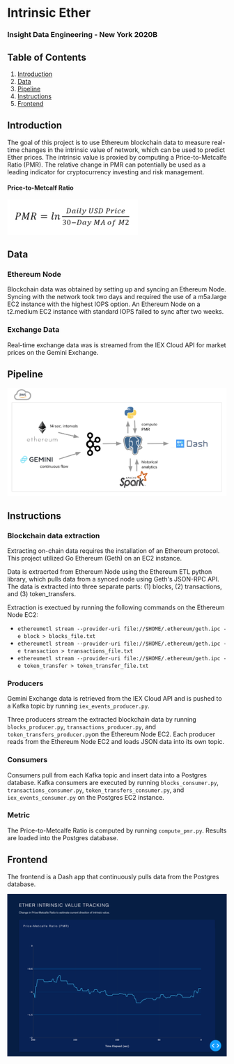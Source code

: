 # Intrinsic Ether

### Insight Data Engineering - New York 2020B

## Table of Contents
1. [Introduction](README.md#Introduction)
2. [Data](README.md#Data)
3. [Pipeline](README.md#Pipeline)
4. [Instructions](README.md#Instructions)
6. [Frontend](README.md#Frontend)


## Introduction

The goal of this project is to use Ethereum blockchain data to measure real-time changes in the intrinsic value of network, which can be used to predict Ether prices. The intrinsic value is proxied by computing a Price-to-Metcalfe Ratio (PMR). The relative change in PMR can potentially be used as a leading indicator for cryptocurrency investing and risk management.

#### Price-to-Metcalf Ratio

<img src="https://github.com/jmilewski/insight-project/blob/master/images/pmr.png" width="300">

## Data

### Ethereum Node
Blockchain data was obtained by setting up and syncing an Ethereum Node. Syncing with the network took two days and required the use of a m5a.large EC2 instance with the highest IOPS option. An Ethereum Node on a t2.medium EC2 instance with standard IOPS failed to sync after two weeks.

### Exchange Data
Real-time exchange data was is streamed from the IEX Cloud API for market prices on the Gemini Exchange.

## Pipeline

![Preview](images/pipeline.png)

## Instructions

### Blockchain data extraction

Extracting on-chain data requires the installation of an Ethereum protocol. This project utilized Go Ethereum (Geth) on an EC2 instance.

Data is extracrted from Ethereum Node using the Ethereum ETL python library, which pulls data from a synced node using Geth's JSON-RPC API. The data is extracted into three separate parts: (1) blocks, (2) transactions, and (3) token_transfers.

Extraction is exectued by running the following commands on the Ethereum Node EC2:
* `ethereumetl stream --provider-uri file://$HOME/.ethereum/geth.ipc -e block > blocks_file.txt`
* `ethereumetl stream --provider-uri file://$HOME/.ethereum/geth.ipc -e transaction > transactions_file.txt`
* `ethereumetl stream --provider-uri file://$HOME/.ethereum/geth.ipc -e token_transfer > token_transfer_file.txt`

### Producers

Gemini Exchange data is retrieved from the IEX Cloud API and is pushed to a Kafka topic by running `iex_events_producer.py`.

Three producers stream the extracted blockchain data by running `blocks_producer.py`, `transactions_producer.py`, and `token_transfers_producer.py`on the Ethereum Node EC2. Each producer reads from the Ethereum Node EC2 and loads JSON data into its own topic.

### Consumers

Consumers pull from each Kafka topic and insert data into a Postgres database. Kafka consumers are executed by running `blocks_consumer.py`, `transactions_consumer.py`, `token_transfers_consumer.py`, and `iex_events_consumer.py` on the Postgres EC2 instance.

### Metric

The Price-to-Metcalfe Ratio is computed by running `compute_pmr.py`. Results are loaded into the Postgres database. 

## Frontend

The frontend is a Dash app that continuously pulls data from the Postgres database.

![Preview](images/frontend.png)

